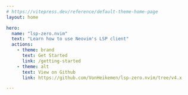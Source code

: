 ```yaml
---
# https://vitepress.dev/reference/default-theme-home-page
layout: home

hero:
  name: "lsp-zero.nvim"
  text: "Learn how to use Neovim's LSP client"
  actions:
    - theme: brand
      text: Get Started
      link: /getting-started
    - theme: alt
      text: View on Github
      link: https://github.com/VonHeikemen/lsp-zero.nvim/tree/v4.x

---
```


